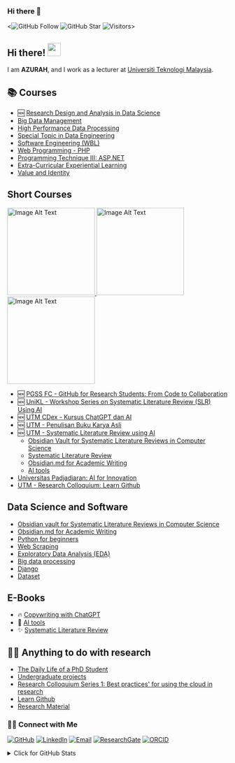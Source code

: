 ### Hi there 👋

<!--
**AzurahASamah/AzurahASamah** is a ✨ _special_ ✨ repository because its `README.md` (this file) appears on your GitHub profile.

Here are some ideas to get you started:

- 🔭 I’m currently working on ...
- 🌱 I’m currently learning ...
- 👯 I’m looking to collaborate on ...
- 🤔 I’m looking for help with ...
- 💬 Ask me about ...
- 📫 How to reach me: ...
- 😄 Pronouns: ...
- ⚡ Fun fact: ...
-->

<![GitHub Follow](https://img.shields.io/github/followers/drshahizan.svg?style=social&label=Follow)
![GitHub Star](https://img.shields.io/github/stars/drshahizan?affiliations=OWNER%2CCOLLABORATOR&style=social&label=Star)
![Visitors](https://api.visitorbadge.io/api/visitors?path=https%3A%2F%2Fgithub.com%2Fdrshahizan&labelColor=%23d9e3f0&countColor=%23697689&style=flat)>

## Hi there! <img src="https://raw.githubusercontent.com/drshahizan/drshahizan/master/img/wave.gif" width="30">

I am  __AZURAH__, and I work as a lecturer at [Universiti Teknologi Malaysia](https://www.utm.my).

## 📚 Courses
- 🆕 [Research Design and Analysis in Data Science](https://github.com/drshahizan/research-design)
- [Big Data Management](https://github.com/drshahizan/BDM)
- [High Performance Data Processing](https://github.com/drshahizan/HPDP)
- [Special Topic in Data Engineering](https://github.com/drshahizan/special-topic-data-engineering)
- [Software Engineering (WBL)](https://github.com/drshahizan/software-engineering)
- [Web Programming - PHP](https://github.com/drshahizan/learn-php)
- [Programming Technique III: ASP.NET](https://github.com/drshahizan/learn-aspnet)
- [Extra-Curricular Experiential Learning](https://github.com/drshahizan/courses/blob/main/UKQT3001/readme.md)
- [Value and Identity](https://github.com/drshahizan/courses/blob/main/ULRS1012/readme.md)

## Short Courses

<a href="https://github.com/drshahizan/learn-github/blob/main/pgss.md">
  <img src="https://github.com/drshahizan/learn-github/blob/main/images/Github_poster.jpeg" alt="Image Alt Text"  height="200">
</a>

<a href="https://github.com/drshahizan/SLR-FC">
  <img src="https://github.com/drshahizan/SLR-FC/blob/main/images/all%20slr.jpeg" alt="Image Alt Text"  height="200">
</a>

<a href="https://github.com/drshahizan/SLR-MIIT">
  <img src="https://github.com/drshahizan/SLR-MIIT/blob/main/images/MSO-SLR.jpeg" alt="Image Alt Text"  height="200">
</a>

- 🆕 [PGSS FC - GitHub for Research Students: From Code to Collaboration](https://github.com/drshahizan/learn-github/blob/main/pgss.md)
- 🆕 [UniKL - Workshop Series on Systematic Literature Review (SLR) Using AI](https://github.com/drshahizan/SLR-MIIT)
- 🆕 [UTM CDex - Kursus ChatGPT dan AI](https://github.com/drshahizan/Generative-AI-Playground)
- 🆕 [UTM - Penulisan Buku Karya Asli](https://github.com/drshahizan/mybooks)
- 🆕 [UTM - Systematic Literature Review using AI](https://github.com/drshahizan/SLR-FC)
  - [Obsidian Vault for Systematic Literature Reviews in Computer Science](https://github.com/drshahizan/obsidian-slr)
  - [Systematic Literature Review](https://drshahizan.gitbook.io/slr/)
  - [Obsidian.md for Academic Writing](https://github.com/drshahizan/obsidian)
  - [AI tools](https://drshahizan.gitbook.io/ai-tools/)
- [Universitas Padjadjaran: AI for Innovation](https://github.com/drshahizan/AI-Innovation)
- [UTM - Research Colloquium: Learn Github](https://github.com/drshahizan/learn-github)

## Data Science and Software
- [Obsidian vault for Systematic Literature Reviews in Computer Science](https://github.com/drshahizan/obsidian-slr)
- [Obsidian.md for Academic Writing](https://github.com/drshahizan/obsidian)
- [Python for beginners](https://github.com/drshahizan/python-tutorial)
- [Web Scraping](https://github.com/drshahizan/python-web)
- [Exploratory Data Analysis (EDA)](https://github.com/drshahizan/Python_EDA)
- [Big data processing](https://github.com/drshahizan/Python-big-data)
- [Django](https://github.com/drshahizan/learn-django)
- [Dataset](https://github.com/drshahizan/dataset)

## E-Books
- 🔥 [Copywriting with ChatGPT](https://drshahizan.gitbook.io/copywriting-chatgpt/)
- 📘 [AI tools](https://drshahizan.gitbook.io/ai-tools/)
- ✨ [Systematic Literature Review](https://drshahizan.gitbook.io/slr/)

## 👨‍💻 Anything to do with research
- [The Daily Life of a PhD Student](https://github.com/drshahizan/phd)
- [Undergraduate projects](https://github.com/drshahizan/undergraduate-project)
- [Research Colloquium Series 1: Best practices' for using the cloud in research](https://github.com/drshahizan/learn-github)
- [Learn Github](https://github.com/drshahizan/learn-github)
- [Research Material](https://github.com/drshahizan/research-material)

### 🙌🏻 Connect with Me
<p align="left">
  <a href="https://github.com/AzurahASamah" target="_blank"><img alt="GitHub" src="https://img.shields.io/badge/-@AzurahASamah-181717?style=flat-square&logo=GitHub&logoColor=white"></a>
    <a href="https://www.linkedin.com/in/drshahizan" target="_blank"><img alt="LinkedIn" src="https://img.shields.io/badge/-drshahizan-blue?style=flat-square&logo=Linkedin&logoColor=white&link=https://www.linkedin.com/in/drshahizan/"></a>
    <a href="mailto:shahizan@utm.my" target="_blank"><img alt="Email" src="https://img.shields.io/badge/-shahizan@utm.my-c14438?style=flat-square&logo=Gmail&logoColor=white&link=mailto:shahizan@utm.my.com"></a>
    <a href="https://www.researchgate.net/profile/Mohd-Othman-28" target="_blank"><img alt="ResearchGate" src="https://img.shields.io/badge/-ResearchGate-00CCBB?style=flat-square&logo=ResearchGate&logoColor=white"></a>
    <a href="https://orcid.org/0000-0003-4261-1873" target="_blank"><img alt="ORCID" src="https://img.shields.io/badge/-ORCID-A6CE39?style=flat-square&logo=ORCID&logoColor=white"></a>
</p>
  
<details>
<summary>Click for GitHub Stats</summary>
<p align="left">
    <img alt = "GitHub Stats" src="https://github-readme-stats.vercel.app/api?username=drshahizan&show_icons=true&hide=issues&icon_color=000000&hide_border=true&title_color=5391FE&text_color=555">
    <br>
    <img alt = "Top Language" src="https://github-readme-stats.vercel.app/api/top-langs/?username=drshahizan&hide=html,&hide_border=true&title_color=5391FE&text_color=555"
</p>
  
  ![Follower Badge](https://img.shields.io/github/followers/drshahizan)
  ![](https://hit.yhype.me/github/profile?user_id=81284918)
 
</details>
